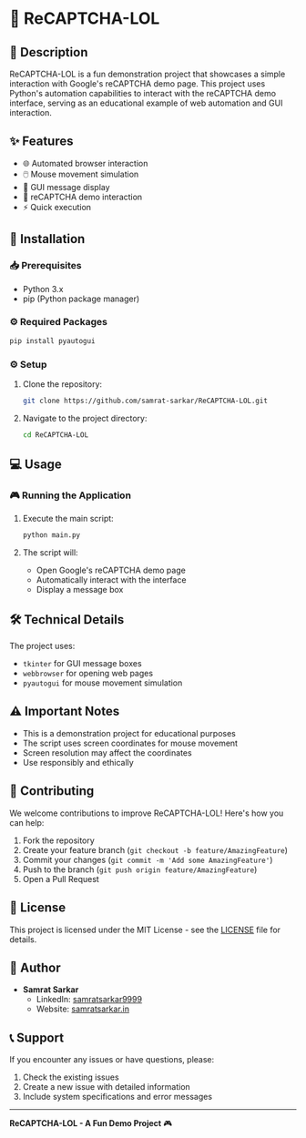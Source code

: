 # 🤖 ReCAPTCHA-LOL

## 📝 Description
ReCAPTCHA-LOL is a fun demonstration project that showcases a simple interaction with Google's reCAPTCHA demo page. This project uses Python's automation capabilities to interact with the reCAPTCHA demo interface, serving as an educational example of web automation and GUI interaction.

## ✨ Features
- 🌐 Automated browser interaction
- 🖱️ Mouse movement simulation
- 📱 GUI message display
- 🎯 reCAPTCHA demo interaction
- ⚡ Quick execution

## 🚀 Installation

### 📥 Prerequisites
- Python 3.x
- pip (Python package manager)

### ⚙️ Required Packages
```bash
pip install pyautogui
```

### ⚙️ Setup
1. Clone the repository:
   ```bash
   git clone https://github.com/samrat-sarkar/ReCAPTCHA-LOL.git
   ```

2. Navigate to the project directory:
   ```bash
   cd ReCAPTCHA-LOL
   ```

## 💻 Usage

### 🎮 Running the Application
1. Execute the main script:
   ```bash
   python main.py
   ```

2. The script will:
   - Open Google's reCAPTCHA demo page
   - Automatically interact with the interface
   - Display a message box

## 🛠️ Technical Details
The project uses:
- `tkinter` for GUI message boxes
- `webbrowser` for opening web pages
- `pyautogui` for mouse movement simulation

## ⚠️ Important Notes
- This is a demonstration project for educational purposes
- The script uses screen coordinates for mouse movement
- Screen resolution may affect the coordinates
- Use responsibly and ethically

## 🤝 Contributing
We welcome contributions to improve ReCAPTCHA-LOL! Here's how you can help:

1. Fork the repository
2. Create your feature branch (`git checkout -b feature/AmazingFeature`)
3. Commit your changes (`git commit -m 'Add some AmazingFeature'`)
4. Push to the branch (`git push origin feature/AmazingFeature`)
5. Open a Pull Request

## 📄 License
This project is licensed under the MIT License - see the [LICENSE](LICENSE) file for details.

## 👤 Author
- **Samrat Sarkar**
  - LinkedIn: [samratsarkar9999](https://www.linkedin.com/in/samratsarkar9999/)
  - Website: [samratsarkar.in](https://samratsarkar.in/)

## 📞 Support
If you encounter any issues or have questions, please:
1. Check the existing issues
2. Create a new issue with detailed information
3. Include system specifications and error messages

---

**ReCAPTCHA-LOL - A Fun Demo Project** 🎮 